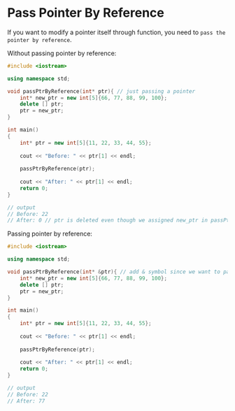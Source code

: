 # Pass Pointer By Reference

If you want to modify a pointer itself through function, you need to ```pass the pointer by reference```.

Without passing pointer by reference:
```c++
#include <iostream>

using namespace std;

void passPtrByReference(int* ptr){ // just passing a pointer
    int* new_ptr = new int[5]{66, 77, 88, 99, 100};
    delete [] ptr;
    ptr = new_ptr;
}

int main()
{
    int* ptr = new int[5]{11, 22, 33, 44, 55};
    
    cout << "Before: " << ptr[1] << endl;
    
    passPtrByReference(ptr);
    
    cout << "After: " << ptr[1] << endl;
    return 0;
}

// output
// Before: 22
// After: 0 // ptr is deleted even though we assigned new_ptr in passPtrByReference() function
```

Passing pointer by reference:
```c++
#include <iostream>

using namespace std;

void passPtrByReference(int* &ptr){ // add & symbol since we want to pass by reference 
    int* new_ptr = new int[5]{66, 77, 88, 99, 100};
    delete [] ptr;
    ptr = new_ptr;
}

int main()
{
    int* ptr = new int[5]{11, 22, 33, 44, 55};
    
    cout << "Before: " << ptr[1] << endl;
    
    passPtrByReference(ptr);
    
    cout << "After: " << ptr[1] << endl;
    return 0;
}

// output
// Before: 22
// After: 77
```

